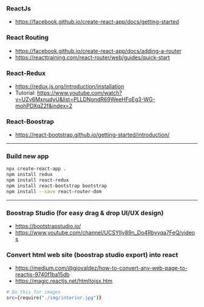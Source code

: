 ### ReactJs
- https://facebook.github.io/create-react-app/docs/getting-started

### React Routing
- https://facebook.github.io/create-react-app/docs/adding-a-router
- https://reacttraining.com/react-router/web/guides/quick-start

### React-Redux
- https://redux.js.org/introduction/installation
- Tutorial: https://www.youtube.com/watch?v=UZy6MxnudyU&list=PLLDNgndR69WeeHFoEg3-WG-mohPDXqZ2f&index=2

### React-Boostrap
- https://react-bootstrap.github.io/getting-started/introduction/

--------------

### Build new app
```bash
npx create-react-app .
npm install redux
npm install react-redux
npm install react-bootstrap bootstrap
npm install --save react-router-dom
```

--------------

### Boostrap Studio (for easy drag & drop UI/UX design)
- https://bootstrapstudio.io/
- https://www.youtube.com/channel/UCSYIIy89n_Do4Rbyyqa7FeQ/videos

### Convert html web site (boostrap studio export) into react
- https://medium.com/@giovaldez/how-to-convert-any-web-page-to-reactjs-9740f1ba15db
- https://magic.reactjs.net/htmltojsx.htm
```bash
# Do this for images
src={require("./img/interior.jpg")}
```



